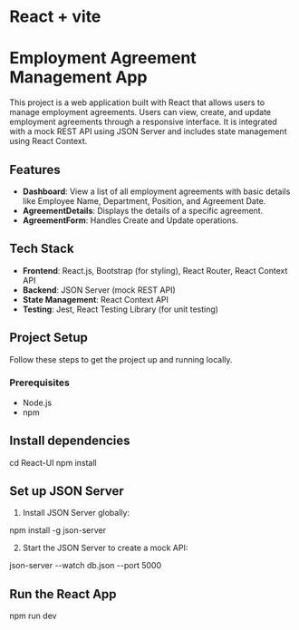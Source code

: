 # React + vite

# Employment Agreement Management App

This project is a web application built with React that allows users to manage employment agreements. Users can view, create, and update employment agreements through a responsive interface. It is integrated with a mock REST API using JSON Server and includes state management using React Context.

## Features

- **Dashboard**: View a list of all employment agreements with basic details like Employee Name, Department, Position, and Agreement Date.
- **AgreementDetails**: Displays the details of a specific agreement.
- **AgreementForm**: Handles Create and Update operations.

## Tech Stack

- **Frontend**: React.js, Bootstrap (for styling), React Router, React Context API
- **Backend**: JSON Server (mock REST API)
- **State Management**: React Context API
- **Testing**: Jest, React Testing Library (for unit testing)

## Project Setup

Follow these steps to get the project up and running locally.

### Prerequisites

- Node.js
- npm

## Install dependencies

cd React-UI
npm install

## Set up JSON Server
1) Install JSON Server globally:

npm install -g json-server

2) Start the JSON Server to create a mock API:

json-server --watch db.json --port 5000

## Run the React App

npm run dev